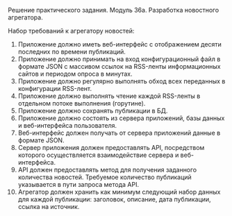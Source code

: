 Решение практического задания.
Модуль 36а. Разработка новостного агрегатора.

Набор требований к агрегатору новостей:
1. Приложение должно иметь веб-интерфейс с отображением десяти последних по времени публикаций.
2. Приложение должно принимать на вход конфигурационный файл в формате JSON с массивом ссылок на RSS-ленты информационных сайтов и периодом опроса в минутах.
3. Приложение должно регулярно выполнять обход всех переданных в конфигурации RSS-лент.
4. Приложение должно выполнять чтение каждой RSS-ленты в отдельном потоке выполнения (горутине).
5. Приложение должно сохранять публикации в БД.
6. Приложение должно состоять из сервера приложений, базы данных и веб-интерфейса пользователя.
7. Веб-интерфейс должен получать от сервера приложений данные в формате JSON.
8. Сервер приложения должен предоставлять API, посредством которого осуществляется взаимодействие сервера и веб-интерфейса.
9. API должен предоставлять метод для получения заданного количества новостей. Требуемое количество публикаций указывается в пути запроса метода API.
10. Агрегатор должен хранить как минимум следующий набор данных для каждой публикации: заголовок, описание, дата публикации, ссылка на источник.